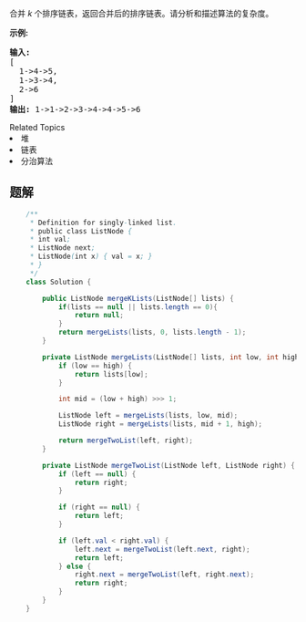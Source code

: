 <p>合并&nbsp;<em>k&nbsp;</em>个排序链表，返回合并后的排序链表。请分析和描述算法的复杂度。</p>

<p><strong>示例:</strong></p>

<pre><strong>输入:</strong>
[
&nbsp; 1-&gt;4-&gt;5,
&nbsp; 1-&gt;3-&gt;4,
&nbsp; 2-&gt;6
]
<strong>输出:</strong> 1-&gt;1-&gt;2-&gt;3-&gt;4-&gt;4-&gt;5-&gt;6</pre>
<div><div>Related Topics</div><div><li>堆</li><li>链表</li><li>分治算法</li></div></div>

## 题解

```java
    /**
     * Definition for singly-linked list.
     * public class ListNode {
     * int val;
     * ListNode next;
     * ListNode(int x) { val = x; }
     * }
     */
    class Solution {

        public ListNode mergeKLists(ListNode[] lists) {
            if(lists == null || lists.length == 0){
                return null;
            }
            return mergeLists(lists, 0, lists.length - 1);
        }

        private ListNode mergeLists(ListNode[] lists, int low, int high) {
            if (low == high) {
                return lists[low];
            }

            int mid = (low + high) >>> 1;

            ListNode left = mergeLists(lists, low, mid);
            ListNode right = mergeLists(lists, mid + 1, high);

            return mergeTwoList(left, right);
        }

        private ListNode mergeTwoList(ListNode left, ListNode right) {
            if (left == null) {
                return right;
            }

            if (right == null) {
                return left;
            }

            if (left.val < right.val) {
                left.next = mergeTwoList(left.next, right);
                return left;
            } else {
                right.next = mergeTwoList(left, right.next);
                return right;
            }
        }
    }
```
